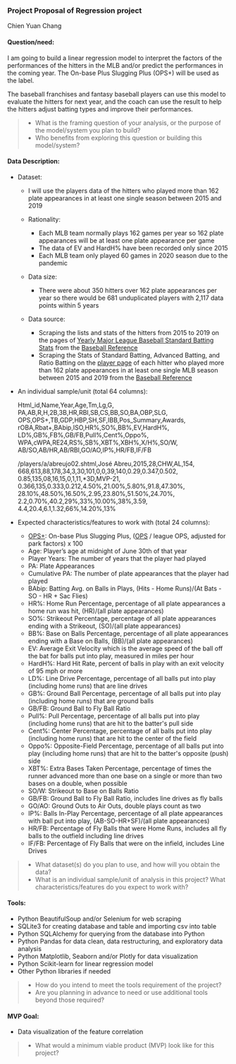 ### Project Proposal of Regression project
Chien Yuan Chang
#### Question/need:
I am going to build a linear regression model to interpret the factors of the performances of the hitters in the MLB and/or predict the performances in the coming year. The On-base Plus Slugging Plus (OPS+) will be used as the label.

The baseball franchises and fantasy baseball players can use this model to evaluate the hitters for next year, and the coach can use the result to help the hitters adjust batting types and improve their performances.

>* What is the framing question of your analysis, or the purpose of the model/system you plan to build? 
>* Who benefits from exploring this question or building this model/system?

#### Data Description:
* Dataset: 
  * I will use the players data of the hitters who played more than 162 plate appearances in at least one single season between 2015 and 2019
 
  * Rationality: 
      *  Each MLB team normally plays 162 games per year so 162 plate appearances will be at least one plate appearance per game
      *  The data of EV and HardH% have been recorded only since 2015
      *  Each MLB team only played 60 games in 2020 season due to the pandemic
  * Data size: 
      * There were about 350 hitters over 162 plate appearances per year so there would be 681 unduplicated players with 2,117 data points within 5 years
  * Data source:
      * Scraping the lists and stats of the hitters from 2015 to 2019 on the pages of [Yearly Major League Baseball Standard Batting Stats](https://www.baseball-reference.com/leagues/majors/2019-standard-batting.shtml) from the [Baseball Reference](https://www.baseball-reference.com/) 
      * Scraping the Stats of Standard Batting, Advanced Batting, and Ratio Batting on the [player page](https://www.baseball-reference.com/players/) of each hitter who played more than 162 plate appearances in at least one single MLB season between 2015 and 2019 from the [Baseball Reference](https://www.baseball-reference.com/) 
 
* An individual sample/unit (total 64 columns):

	Html\_id,Name,Year,Age,Tm,Lg,G,  
	PA,AB,R,H,2B,3B,HR,RBI,SB,CS,BB,SO,BA,OBP,SLG,  
	OPS,OPS+,TB,GDP,HBP,SH,SF,IBB,Pos\_Summary,Awards,  
	rOBA,Rbat+,BAbip,ISO,HR%,SO%,BB%,EV,HardH%,  
	LD%,GB%,FB%,GB/FB,Pull%,Cent%,Oppo%,  
	WPA,cWPA,RE24,RS%,SB%,XBT%,XBH%,X/H%,SO/W,  
	AB/SO,AB/HR,AB/RBI,GO/AO,IP%,HR/FB,IF/FB
	
	/players/a/abreujo02.shtml,José Abreu,2015,28,CHW,AL,154,  
	668,613,88,178,34,3,30,101,0,0,39,140,0.29,0.347,0.502,  
	0.85,135,08,16,15,0,1,11,*3D,MVP-21,  
	0.366,135,0.333,0.212,4.50%,21.00%,5.80%,91.8,47.30%,  
	28.10%,48.50%,16.50%,2.95,23.80%,51.50%,24.70%,  
	2.2,0.70%,40.2,29%,33%,10.00%,38%,3.59,  
	4.4,20.4,6.1,1.32,66%,14.20%,13% 

* Expected characteristics/features to work with (total 24 columns):
  * [OPS+](https://www.mlb.com/glossary/advanced-stats/on-base-plus-slugging-plus): On-base Plus Slugging Plus, ([OPS](https://www.mlb.com/glossary/standard-stats/on-base-plus-slugging) / league OPS, adjusted for park factors) x 100
  * Age: Player’s age at midnight of June 30th of that year
  * Player Years: The number of years that the player had played 
  * PA: Plate Appearances
  * Cumulative PA: The number of plate appearances that the player had played
  * BAbip: Batting Avg. on Balls in Plays, (Hits - Home Runs)/(At Bats - SO - HR + Sac Flies)
  * HR%: Home Run Percentage, percentage of all plate appearances a home run was hit, (HR)/(all plate appearances)
  * SO%: Strikeout Percentage, percentage of all plate appearances ending with a Strikeout, (SO)/(all plate appearances)
  * BB%: Base on Balls Percentage, percentage of all plate appearances ending with a Base on Balls, (BB)/(all plate appearances)
  * EV: Average Exit Velocity which is the average speed of the ball off the bat for balls put into play, measured in miles per hour
  * HardH%: Hard Hit Rate, percent of balls in play with an exit velocity of 95 mph or more
  * LD%: Line Drive Percentage, percentage of all balls put into play (including home runs) that are line drives
  * GB%: Ground Ball Percentage, percentage of all balls put into play (including home runs) that are ground balls
  * GB/FB: Ground Ball to Fly Ball Ratio
  * Pull%: Pull Percentage, percentage of all balls put into play (including home runs) that are hit to the batter's pull side
  * Cent%: Center Percentage, percentage of all balls put into play (including home runs) that are hit to the center of the field
  * Oppo%: Opposite-Field Percentage, percentage of all balls put into play (including home runs) that are hit to the batter's opposite (push) side
  * XBT%: Extra Bases Taken Percentage, percentage of times the runner advanced more than one base on a single or more than two bases on a double, when possible
  * SO/W: Strikeout to Base on Balls Ratio
  * GB/FB: Ground Ball to Fly Ball Ratio, includes line drives as fly balls
  * GO/AO: Ground Outs to Air Outs, double plays count as two
  * IP%: Balls In-Play Percentage, percentage of all plate appearances with ball put into play, (AB-SO-HR+SF)/(all plate appearances)
  * HR/FB: Percentage of Fly Balls that were Home Runs, includes all fly balls to the outfield including line drives
  * IF/FB: Percentage of Fly Balls that were on the infield, includes Line Drives


>* What dataset(s) do you plan to use, and how will you obtain the data?
>* What is an individual sample/unit of analysis in this project? What characteristics/features do you expect to work with?

#### Tools:
* Python BeautifulSoup and/or Selenium for web scraping
* SQLite3 for creating database and table and importing csv into table
* Python SQLAlchemy for querying from the database into Python
* Python Pandas for data clean, data restructuring, and exploratory data analysis
* Python Matplotlib, Seaborn and/or Plotly for data visualization
* Python Scikit-learn for linear regression model
* Other Python libraries if needed

>* How do you intend to meet the tools requirement of the project? 
>* Are you planning in advance to need or use additional tools beyond those required?

#### MVP Goal:
* Data visualization of the feature correlation

>* What would a minimum viable product (MVP) look like for this project?